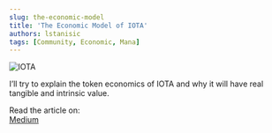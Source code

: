 ```yaml
---
slug: the-economic-model
title: 'The Economic Model of IOTA'
authors: lstanisic
tags: [Community, Economic, Mana]
---
```


![IOTA](https://miro.medium.com/max/776/1*4lxkm50oJ02YOPo8MLgnKQ.png)

I’ll try to explain the token economics of IOTA and why it will have real tangible and intrinsic value.

Read the article on:  
[Medium](https://luka99.medium.com/the-economic-model-of-iota-c28732143d51)
